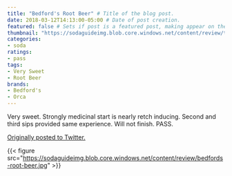 ```yaml
---
title: "Bedford's Root Beer" # Title of the blog post.
date: 2018-03-12T14:13:00-05:00 # Date of post creation.
featured: false # Sets if post is a featured post, making appear on the home page side bar.
thumbnail: "https://sodaguideimg.blob.core.windows.net/content/review/thumbs/bedfords-root-beer.jpg" # Sets thumbnail image appearing inside card on homepage.
categories:
- soda
ratings:
- pass
tags:
- Very Sweet
- Root Beer
brands:
- Bedford's
- Orca
---
```


Very sweet. Strongly medicinal start is nearly retch inducing. Second and third sips provided same experience. Will not finish. PASS.

[Originally posted to Twitter.](https://twitter.com/Cavorter/status/973275858025762817)

{{< figure src="https://sodaguideimg.blob.core.windows.net/content/review/bedfords-root-beer.jpg" >}}
